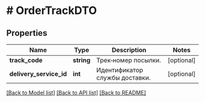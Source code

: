 # # OrderTrackDTO

## Properties

Name | Type | Description | Notes
------------ | ------------- | ------------- | -------------
**track_code** | **string** | Трек‑номер посылки. | [optional]
**delivery_service_id** | **int** | Идентификатор службы доставки. | [optional]

[[Back to Model list]](../../README.md#models) [[Back to API list]](../../README.md#endpoints) [[Back to README]](../../README.md)
